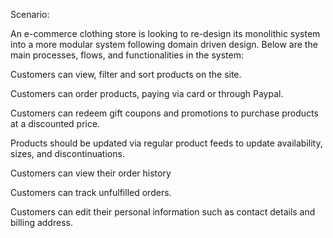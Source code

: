 Scenario:

An e-commerce clothing store is looking to re-design its monolithic system into a more modular system following domain driven design. Below are the main processes, flows, and functionalities in the system:

Customers can view, filter and sort products on the site.

Customers can order products, paying via card or through Paypal.

Customers can redeem gift coupons and promotions to purchase products at a discounted price.

Products should be updated via regular product feeds to update availability, sizes, and discontinuations.

Customers can view their order history

Customers can track unfulfilled orders.

Customers can edit their personal information such as contact details and billing address.